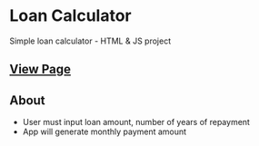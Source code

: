 # Loan Calculator
Simple loan calculator - HTML &amp; JS project

## [View Page](https://amrdesai.github.io/loan-calculator/)

## About
- User must input loan amount, number of years of repayment
- App will generate monthly payment amount
